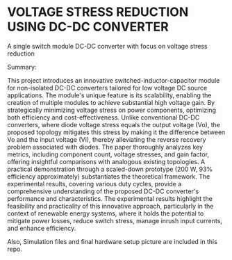 # VOLTAGE STRESS REDUCTION USING DC-DC CONVERTER
A single switch module DC-DC converter with focus on voltage stress reduction

Summary:

This project introduces an innovative switched-inductor-capacitor module for non-isolated DC-DC converters tailored for low voltage DC source applications. The module's unique feature is its scalability, enabling the creation of multiple modules to achieve substantial high voltage gain. By strategically minimizing voltage stress on power components, optimizing both efficiency and cost-effectiveness. Unlike conventional DC-DC converters, where diode voltage stress equals the output voltage (Vo), the proposed topology mitigates this stress by making it the difference between Vo and the input voltage (Vi), thereby alleviating the reverse recovery problem associated with diodes. The paper thoroughly analyzes key metrics, including component count, voltage stresses, and gain factor, offering insightful comparisons with analogous existing topologies. A practical demonstration through a scaled-down prototype (200 W, 93% efficiency approximately) substantiates the theoretical framework. The experimental results, covering various duty cycles, provide a comprehensive understanding of the proposed DC-DC converter's performance and characteristics. The experimental results highlight the feasibility and practicality of this innovative approach, particularly in the context of renewable energy systems, where it holds the potential to mitigate power losses, reduce switch stress, manage inrush input currents, and enhance efficiency. 

Also, Simulation files and final hardware setup picture are included in this repo.

